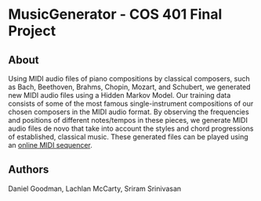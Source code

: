 # MusicGenerator - COS 401 Final Project
## About

Using MIDI audio files of piano compositions by classical composers, such as Bach, Beethoven, Brahms, Chopin, Mozart, and Schubert, we generated new MIDI audio files using a Hidden Markov Model. Our training data consists of some of the most famous single-instrument compositions of our chosen composers in the MIDI audio format. By observing the frequencies and positions of different notes/tempos in these pieces, we generate MIDI audio files de novo that take into account the styles and chord progressions of established, classical music. These generated files can be played using an [online MIDI sequencer](https://onlinesequencer.net/import).

## Authors

Daniel Goodman, Lachlan McCarty, Sriram Srinivasan